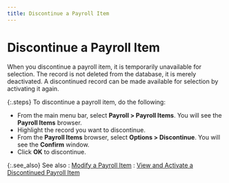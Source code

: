 ```yaml
---
title: Discontinue a Payroll Item
---
```


# Discontinue a Payroll Item


When you discontinue a payroll item, it is temporarily unavailable for  selection. The record is not deleted from the database, it is merely deactivated.  A discontinued record can be made available for selection by activating  it again.


{:.steps}
To discontinue a payroll item, do the following:

- From the main  menu bar, select **Payroll &gt; Payroll 
 Items**. You will see the **Payroll 
 Items** browser.
- Highlight the  record you want to discontinue.
- From the **Payroll Items** browser, select **Options &gt; Discontinue**. You will see  the **Confirm** window.
- Click **OK** to discontinue.



{:.see_also}
See also
: [Modify a Payroll  Item]({{site.prl_baseurl}}/setup/payroll-items/setting-up-payroll-items/modifying_payroll_items.html)
: [View  and Activate a Discontinued Payroll Item]({{site.prl_baseurl}}/setup/payroll-items/setting-up-payroll-items/view_and_activate_a_discontinued_payroll_item.html)

